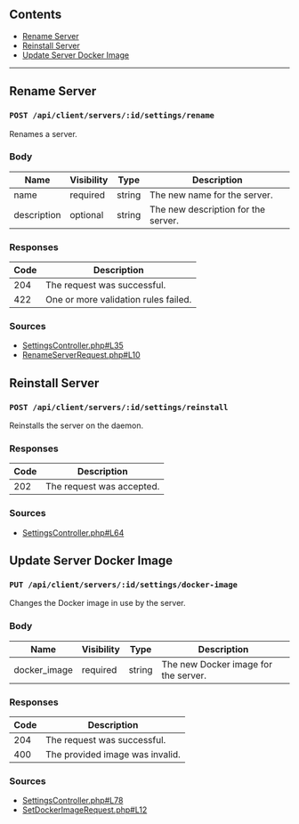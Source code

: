 ## Contents

- [Rename Server](#rename-server)
- [Reinstall Server](#reinstall-server)
- [Update Server Docker Image](#update-server-docker-image)

---

## Rename Server

### `POST /api/client/servers/:id/settings/rename`

Renames a server.

### Body

| Name        | Visibility | Type   | Description                         |
| ----------- | ---------- | ------ | ----------------------------------- |
| name        | required   | string | The new name for the server.        |
| description | optional   | string | The new description for the server. |

### Responses

| Code | Description                          |
| ---- | ------------------------------------ |
| 204  | The request was successful.          |
| 422  | One or more validation rules failed. |

### Sources

- [SettingsController.php#L35](https://github.com/pterodactyl/panel/blob/a9bdf7a1ef27a65f07ebbf71d8ea20285cdaf30f/app/Http/Controllers/Api/Client/Servers/SettingsController.php#L35)
- [RenameServerRequest.php#L10](https://github.com/pterodactyl/panel/blob/a9bdf7a1ef27a65f07ebbf71d8ea20285cdaf30f/app/Http/Requests/Api/Client/Servers/Settings/RenameServerRequest.php#L10)

## Reinstall Server

### `POST /api/client/servers/:id/settings/reinstall`

Reinstalls the server on the daemon.

### Responses

| Code | Description               |
| ---- | ------------------------- |
| 202  | The request was accepted. |

### Sources

- [SettingsController.php#L64](https://github.com/pterodactyl/panel/blob/a9bdf7a1ef27a65f07ebbf71d8ea20285cdaf30f/app/Http/Controllers/Api/Client/Servers/SettingsController.php#L64)

## Update Server Docker Image

### `PUT /api/client/servers/:id/settings/docker-image`

Changes the Docker image in use by the server.

### Body

| Name         | Visibility | Type   | Description                          |
| ------------ | ---------- | ------ | ------------------------------------ |
| docker_image | required   | string | The new Docker image for the server. |

### Responses

| Code | Description                     |
| ---- | ------------------------------- |
| 204  | The request was successful.     |
| 400  | The provided image was invalid. |

### Sources

- [SettingsController.php#L78](https://github.com/pterodactyl/panel/blob/a9bdf7a1ef27a65f07ebbf71d8ea20285cdaf30f/app/Http/Controllers/Api/Client/Servers/SettingsController.php#L78)
- [SetDockerImageRequest.php#L12](https://github.com/pterodactyl/panel/blob/a9bdf7a1ef27a65f07ebbf71d8ea20285cdaf30f/app/Http/Requests/Api/Client/Servers/Settings/SetDockerImageRequest.php#L12)
